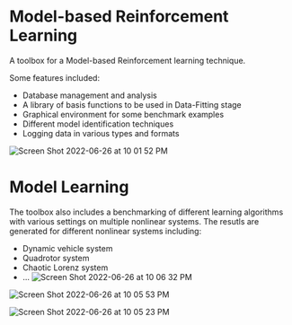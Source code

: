 # Model-based Reinforcement Learning
A toolbox for a Model-based Reinforcement learning technique.

Some features included:
- Database management and analysis
- A library of basis functions to be used in Data-Fitting stage
- Graphical environment for some benchmark examples
- Different model identification techniques
- Logging data in various types and formats


![Screen Shot 2022-06-26 at 10 01 52 PM](https://user-images.githubusercontent.com/47310366/175846488-35f42b62-6d23-4c62-9920-0951123ede53.png)

# Model Learning
The toolbox also includes a benchmarking of different learning algorithms with various settings on multiple nonlinear systems. The resutls are generated for different nonlinear systems including:
- Dynamic vehicle system
- Quadrotor system 
- Chaotic Lorenz system
- ...
![Screen Shot 2022-06-26 at 10 06 32 PM](https://user-images.githubusercontent.com/47310366/175847535-25034d0c-46e2-4660-a815-e0a06aa867ae.png)

![Screen Shot 2022-06-26 at 10 05 53 PM](https://user-images.githubusercontent.com/47310366/175847552-355788d0-7057-4d9c-8d3e-36b0d0a6ec0c.png)

![Screen Shot 2022-06-26 at 10 05 23 PM](https://user-images.githubusercontent.com/47310366/175847840-41b6ed17-ea74-4b68-85e1-7e1e4c46a722.png)
